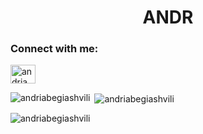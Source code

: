 <h1 align="center">ANDR</h1>

<h3 align="left">Connect with me:</h3>
<p align="left">
<a href="https://linkedin.com/in/andria begiashvili" target="blank"><img align="center" src="https://raw.githubusercontent.com/rahuldkjain/github-profile-readme-generator/master/src/images/icons/Social/linked-in-alt.svg" alt="andria begiashvili" height="30" width="40" /></a>
</p>

<p><img align="left" src="https://github-readme-stats.vercel.app/api/top-langs?username=andriabegiashvili&show_icons=true&locale=en&layout=compact" alt="andriabegiashvili" /></p>

<p>&nbsp;<img align="center" src="https://github-readme-stats.vercel.app/api?username=andriabegiashvili&show_icons=true&locale=en" alt="andriabegiashvili" /></p>

<p><img align="center" src="https://github-readme-streak-stats.herokuapp.com/?user=andriabegiashvili&" alt="andriabegiashvili" /></p>
